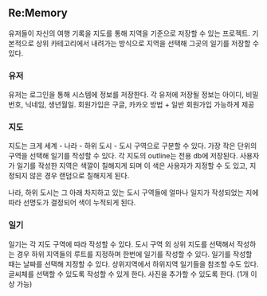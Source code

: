 ## Re:Memory

유저들이 자신의 여행 기록을 지도를 통해 지역을 기준으로 저장할 수 있는 프로젝트. 
기본적으로 상위 카테고리에서 내려가는 방식으로 지역을 선택해 그곳의 일기를 저장할 수 있다. 
### 유저
유저는 로그인을 통해 시스템에 정보를 저장한다. 
각 유저에 저장될 정보는 아이디, 비밀번호, 닉네임, 생년월일. 
회원가입은 구글, 카카오 방법 + 일반 회원가입 가능하게 제공
### 지도
지도는 크게 세계 - 나라 - 하위 도시 - 도시 구역으로 구분할 수 있다. 
가장 작은 단위의 구역을 선택해 일기를 작성할 수 있다.
각 지도의 outline는 전용 db에 저장된다. 
사용자가 일기를 작성한 지역은 색깔이 칠해지게 되며 이 색은 사용자가 지정할 수 도 있고, 지정되지 않은 경우 랜덤으로 칠해지게 된다.

나라, 하위 도시는 그 아래 차지하고 있는 도시 구역들에 얼마나 일지가 작성되었는 지에 따라 선명도가 결정되어 색이 누적되게 된다. 
### 일기
일기는 각 지도 구역에 따라 작성할 수 있다. 
도시 구역 외 상위 지도를 선택해서 작성하는 경우 하위 지역들의 루트를 지정하며 한번에 일기를 작성할 수 있다.
일기를 작성할 때는 날짜를 선택해 지정할 수 있다.
상위지역에서 하위지역 일기들을 참조할 수도 있다. 
글씨체를 선택할 수 있도록 작성할 수 있게 한다.
사진을 추가할 수 있도록 한다. (1개 이상 가능)

